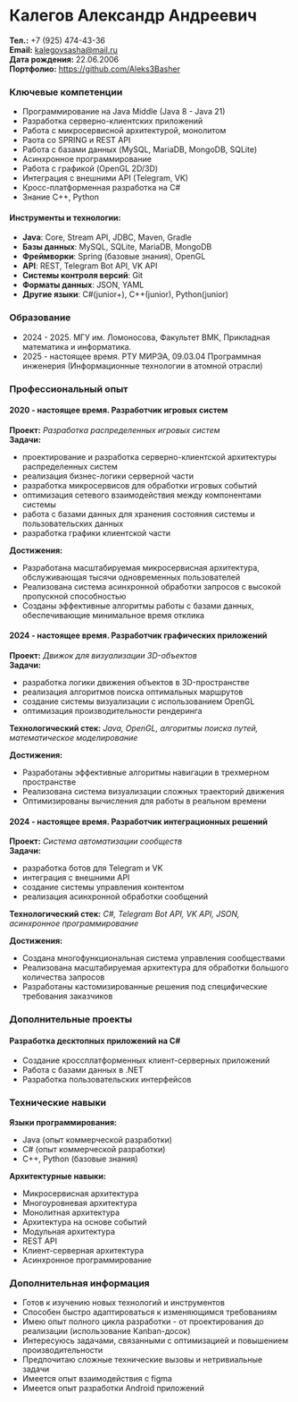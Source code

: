 # Калегов Александр Андреевич

**Тел.:** +7 (925) 474-43-36  
**Email:** kalegovsasha@mail.ru  
**Дата рождения:** 22.06.2006  
**Портфолио:** https://github.com/Aleks3Basher

### Ключевые компетенции
* Программирование на Java Middle (Java 8 - Java 21)
* Разработка серверно-клиентских приложений
* Работа с микросервисной архитектурой, монолитом
* Раота со SPRING и REST API
* Работа с базами данных (MySQL, MariaDB, MongoDB, SQLite)
* Асинхронное программирование
* Работа с графикой (OpenGL 2D/3D)
* Интеграция с внешними API (Telegram, VK)
* Кросс-платформенная разработка на C#
* Знание C++, Python

#### Инструменты и технологии:
* **Java**: Core, Stream API, JDBC, Maven, Gradle
* **Базы данных**: MySQL, SQLite, MariaDB, MongoDB
* **Фреймворки**: Spring (базовые знания), OpenGL
* **API**: REST, Telegram Bot API, VK API
* **Системы контроля версий**: Git
* **Форматы данных**: JSON, YAML
* **Другие языки**: C#(junior+), C++(junior), Python(junior)

### Образование
* 2024 - 2025. МГУ им. Ломоносова, Факультет ВМК, Прикладная математика и информатика.
* 2025 - настоящее время. РТУ МИРЭА, 09.03.04 Программная инженерия (Информационные технологии в атомной отрасли)

### Профессиональный опыт

#### 2020 - настоящее время. **Разработчик игровых систем**
**Проект:** *Разработка распределенных игровых систем*  
**Задачи:** 
* проектирование и разработка серверно-клиентской архитектуры распределенных систем
* реализация бизнес-логики серверной части
* разработка микросервисов для обработки игровых событий
* оптимизация сетевого взаимодействия между компонентами системы
* работа с базами данных для хранения состояния системы и пользовательских данных
* разработка графики клиентской части

**Достижения:**
* Разработана масштабируемая микросервисная архитектура, обслуживающая тысячи одновременных пользователей
* Реализована система асинхронной обработки запросов с высокой пропускной способностью
* Созданы эффективные алгоритмы работы с базами данных, обеспечивающие минимальное время отклика

#### 2024 - настоящее время. **Разработчик графических приложений**
**Проект:** *Движок для визуализации 3D-объектов*  
**Задачи:**
* разработка логики движения объектов в 3D-пространстве
* реализация алгоритмов поиска оптимальных маршрутов
* создание системы визуализации с использованием OpenGL
* оптимизация производительности рендеринга

**Технологический стек:** *Java, OpenGL, алгоритмы поиска путей, математическое моделирование*

**Достижения:**
* Разработаны эффективные алгоритмы навигации в трехмерном пространстве
* Реализована система визуализации сложных траекторий движения
* Оптимизированы вычисления для работы в реальном времени

#### 2024 - настоящее время. **Разработчик интеграционных решений**
**Проект:** *Система автоматизации сообществ*  
**Задачи:**
* разработка ботов для Telegram и VK
* интеграция с внешними API
* создание системы управления контентом
* реализация асинхронной обработки сообщений

**Технологический стек:** *C#, Telegram Bot API, VK API, JSON, асинхронное программирование*

**Достижения:**
* Создана многофункциональная система управления сообществами
* Реализована масштабируемая архитектура для обработки большого количества запросов
* Разработаны кастомизированные решения под специфические требования заказчиков

### Дополнительные проекты

#### **Разработка десктопных приложений на C#**
* Создание кроссплатформенных клиент-серверных приложений
* Работа с базами данных в .NET
* Разработка пользовательских интерфейсов

### Технические навыки

**Языки программирования:**
* Java (опыт коммерческой разработки)
* C# (опыт коммерческой разработки)
* C++, Python (базовые знания)

**Архитектурные навыки:**
* Микросервисная архитектура
* Многоуровневая архитектура
* Монолитная архитектура
* Архитектура на основе событий
* Модульная архитектура
* REST API
* Клиент-серверная архитектура
* Асинхронное программирование

### Дополнительная информация

* Готов к изучению новых технологий и инструментов
* Способен быстро адаптироваться к изменяющимся требованиям
* Имею опыт полного цикла разработки - от проектирования до реализации (использование Kanban-досок)
* Интересуюсь задачами, связанными с оптимизацией и повышением производительности
* Предпочитаю сложные технические вызовы и нетривиальные задачи
* Имеется опыт взаимодействия с figma
* Имеется опыт разработки Android приложений
